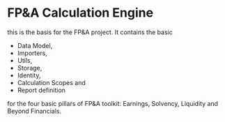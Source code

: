# FP&A Calculation Engine

this is the basis for the FP&A project. It contains the basic 

- Data Model, 
- Importers, 
- Utils, 
- Storage, 
- Identity, 
- Calculation Scopes and 
- Report definition 

for the four basic pillars of FP&A toolkit: Earnings, Solvency, Liquidity and Beyond Financials.



